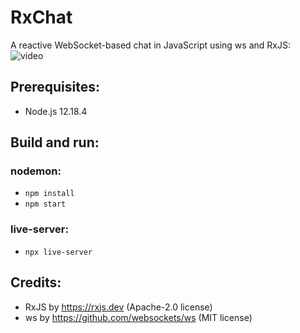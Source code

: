 # RxChat
A reactive WebSocket-based chat in JavaScript using ws and RxJS:<br/>![video](https://user-images.githubusercontent.com/62397363/88463935-d8822900-ceb6-11ea-9dab-99820a875d0e.gif)

## Prerequisites:
- Node.js 12.18.4

## Build and run:
### nodemon:
- `npm install`
- `npm start`
### live-server:
- `npx live-server`

## Credits:
- RxJS by https://rxjs.dev (Apache-2.0 license)
- ws by https://github.com/websockets/ws (MIT license)
